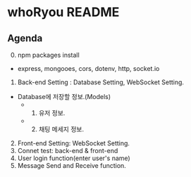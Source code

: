 # whoRyou README
## Agenda

0. npm packages install
- express, mongooes, cors, dotenv, http, socket.io
1. Back-end Setting : Database Setting, WebSocket Setting.
- Database에 저장할 정보.(Models)
  - 1. 유저 정보.
  - 2. 채팅 메세지 정보.
2. Front-end Setting: WebSocket Setting.
3. Connet test: back-end & front-end
4. User login function(enter user's name)
5. Message Send and Receive function.


